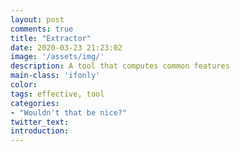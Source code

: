 ```yaml
---
layout: post
comments: true
title: "Extractor"
date: 2020-03-23 21:23:02
image: '/assets/img/'
description: A tool that computes common features
main-class: 'ifonly'
color:
tags: effective, tool
categories:
- "Wouldn't that be nice?"
twitter_text:
introduction: 
---
```


